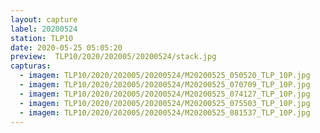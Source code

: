 ```yaml
---
layout: capture
label: 20200524
station: TLP10
date: 2020-05-25 05:05:20
preview:  TLP10/2020/202005/20200524/stack.jpg
capturas:
  - imagem: TLP10/2020/202005/20200524/M20200525_050520_TLP_10P.jpg
  - imagem: TLP10/2020/202005/20200524/M20200525_070709_TLP_10P.jpg
  - imagem: TLP10/2020/202005/20200524/M20200525_074127_TLP_10P.jpg
  - imagem: TLP10/2020/202005/20200524/M20200525_075503_TLP_10P.jpg
  - imagem: TLP10/2020/202005/20200524/M20200525_081537_TLP_10P.jpg
---
```

